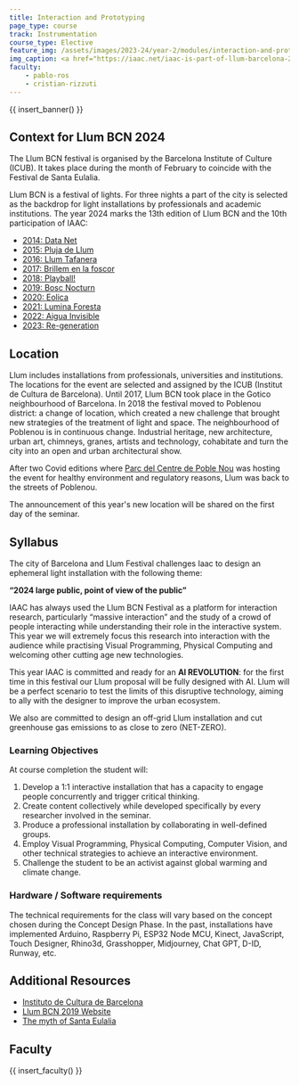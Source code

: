 ```yaml
---
title: Interaction and Prototyping
page_type: course
track: Instrumentation
course_type: Elective
feature_img: /assets/images/2023-24/year-2/modules/interaction-and-prototyping.jpeg
img_caption: <a href="https://iaac.net/iaac-is-part-of-llum-barcelona-2023/">IAAC LLUM Installation, 2023</a>
faculty:
    - pablo-ros
    - cristian-rizzuti
---
```


{{ insert_banner() }}

## Context for Llum BCN 2024

The Llum BCN festival is organised by the Barcelona Institute of Culture (ICUB). It  takes place during the month of February to coincide with the Festival de Santa Eulalia.

Llum BCN is a festival of lights. For three nights a part of the city is selected as the backdrop for light installations by professionals and academic institutions. The year 2024 marks the 13th edition of Llum BCN and the 10th participation of IAAC: 

- [2014: Data Net](https://iaac.net/research-projects/installations/data-net/)
- [2015: Pluja de Llum](https://iaac.net/research-projects/installations/pluja-de-llum/)
- [2016: Llum Tafanera](https://iaac.net/research-projects/installations/la-llum-tafanera/)
- [2017: Brillem en la foscor](https://iaac.net/research-projects/installations/brillen-en-la-foscor/)
- [2018: Playball!](https://iaac.net/project/playball/)
- [2019: Bosc Nocturn](https://iaac.net/project/bosc-nocturn-night-forest/)
- [2020: Eolica](https://iaac.net/iaac-llum-bcn-2020/)
- [2021: Lumina Foresta](http://www.iaacblog.com/programs/lumina-foresta-llum-2021/)
- [2022: Aigua Invisible](https://www.iaacblog.com/programs/aigua-invisible/)
- [2023: Re-generation](https://iaac.net/iaac-is-part-of-llum-barcelona-2023/)

## Location

Llum includes installations from professionals, universities and institutions. The locations for the event are selected and assigned by the ICUB (Institut de Cultura de Barcelona). Until 2017, Llum BCN took place in the Gotico neighbourhood of Barcelona. In 2018 the festival moved to Poblenou district: a change of location, which created a new challenge that brought new strategies of the treatment of light and space. The neighbourhood of Poblenou is in continuous change. Industrial heritage, new architecture, urban art, chimneys, granes, artists and technology, cohabitate and turn the city into an open and urban architectural show.  

After two Covid editions where [Parc del Centre de Poble Nou](http://www.jeannouvel.com/en/projects/parc-poble-nou/) was hosting the event for healthy environment and regulatory reasons, Llum was back to the streets of Poblenou.

The announcement of this year's new location will be shared on the first day of the seminar.

## Syllabus

The city of Barcelona and Llum Festival challenges Iaac to design an ephemeral light installation with the following theme:

**“2024 large public, point of view of the public”**

IAAC has always used the Llum BCN Festival as a platform for interaction research, particularly “massive interaction” and the study of a crowd of people interacting while understanding their role in the interactive system. This year we will extremely focus this research into interaction with the audience while practising Visual Programming, Physical Computing and welcoming other cutting age new technologies.

This year IAAC is committed and ready for an **AI REVOLUTION**: for the first time in this festival our Llum proposal will be fully designed with AI. Llum will be a perfect scenario to test the limits of this disruptive technology, aiming to ally with the designer to improve the urban ecosystem.

We also are committed to design an off-grid Llum installation and cut greenhouse gas emissions to as close to zero (NET-ZERO).

### Learning Objectives

At course completion the student will:

1. Develop a 1:1 interactive installation that has a capacity to engage people concurrently and trigger critical thinking.
2. Create content collectively while developed specifically by every researcher involved in the seminar.
3. Produce a professional installation by collaborating in well-defined groups.
4. Employ Visual Programming, Physical Computing, Computer Vision, and other technical strategies to achieve an interactive environment.
5. Challenge the student to be an activist against global warming and climate change.

### Hardware / Software requirements

The technical requirements for the class will vary based on the concept chosen during the Concept Design Phase. In the past, installations have implemented Arduino, Raspberry Pi, ESP32 Node MCU, Kinect, JavaScript, Touch Designer, Rhino3d, Grasshopper, Midjourney, Chat GPT, D-ID, Runway, etc.

## Additional Resources

- [Instituto de Cultura de Barcelona](http://lameva.barcelona.cat/barcelonacultura/en/icub)
- [Llum BCN 2019 Website](https://www-lameva.barcelona.cat/santaeulalia/en/llumbcn)
- [The myth of Santa Eulalia](https://www-lameva.barcelona.cat/santaeulalia/en/santa-eulalia/llegenda-santa-eulalia)

## Faculty

{{ insert_faculty() }}